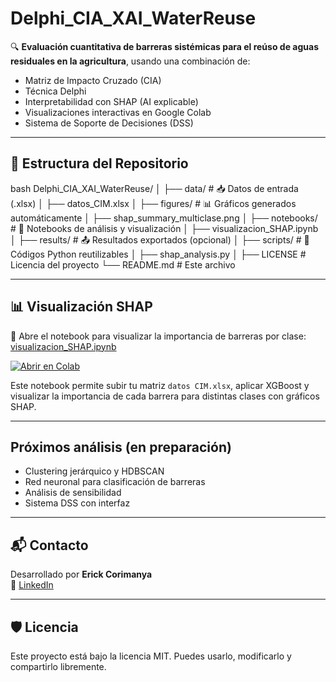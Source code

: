 # Delphi_CIA_XAI_WaterReuse

🔍 **Evaluación cuantitativa de barreras sistémicas para el reúso de aguas residuales en la agricultura**, usando una combinación de:

- Matriz de Impacto Cruzado (CIA)
- Técnica Delphi
- Interpretabilidad con SHAP (AI explicable)
- Visualizaciones interactivas en Google Colab
- Sistema de Soporte de Decisiones (DSS)

---

## 📂 Estructura del Repositorio
bash 
Delphi_CIA_XAI_WaterReuse/
│
├── data/                   # 📥 Datos de entrada (.xlsx)
│   ├── datos_CIM.xlsx
│
├── figures/                # 📊 Gráficos generados automáticamente
│   ├── shap_summary_multiclase.png
│
├── notebooks/              # 📒 Notebooks de análisis y visualización
│   ├── visualizacion_SHAP.ipynb
│
├── results/                # 📤 Resultados exportados (opcional)
│
├── scripts/                # 🧠 Códigos Python reutilizables
│   ├── shap_analysis.py
│
├── LICENSE                 # Licencia del proyecto
└── README.md               # Este archivo

---

## 📊 Visualización SHAP

🔗 Abre el notebook para visualizar la importancia de barreras por clase:  
[visualizacion_SHAP.ipynb](https://github.com/erickcori/Delphi_CIA_XAI_WaterReuse/blob/main/notebooks/visualizacion_SHAP.ipynb)

[![Abrir en Colab](https://colab.research.google.com/assets/colab-badge.svg)](https://colab.research.google.com/github/erickcori/Delphi_CIA_XAI_WaterReuse/blob/main/notebooks/visualizacion_SHAP.ipynb)

Este notebook permite subir tu matriz `datos CIM.xlsx`, aplicar XGBoost y visualizar la importancia de cada barrera para distintas clases con gráficos SHAP.

---

## Próximos análisis (en preparación)

- Clustering jerárquico y HDBSCAN
- Red neuronal para clasificación de barreras
- Análisis de sensibilidad
- Sistema DSS con interfaz

---

## 📬 Contacto

Desarrollado por **Erick Corimanya**  
🔗 [LinkedIn](https://www.linkedin.com/in/mcorimanya)

---

## 🛡️ Licencia

Este proyecto está bajo la licencia MIT. Puedes usarlo, modificarlo y compartirlo libremente.
